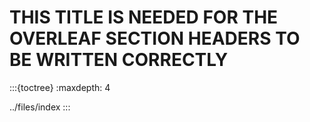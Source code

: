 
# THIS TITLE IS NEEDED FOR THE OVERLEAF SECTION HEADERS TO BE WRITTEN CORRECTLY

:::{toctree}
:maxdepth: 4

../files/index
:::
